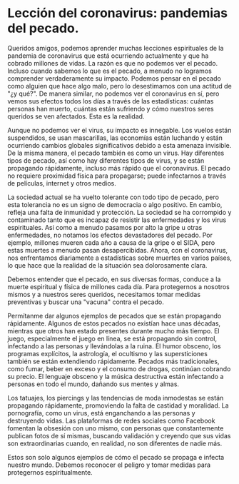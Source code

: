 # Lección del coronavirus: pandemias del pecado.  

Queridos amigos, podemos aprender muchas lecciones espirituales de la pandemia de coronavirus que está ocurriendo actualmente y que ha cobrado millones de vidas. La razón es que no podemos ver el pecado. Incluso cuando sabemos lo que es el pecado, a menudo no logramos comprender verdaderamente su impacto. Podemos pensar en el pecado como alguien que hace algo malo, pero lo desestimamos con una actitud de "¿y qué?". De manera similar, no podemos ver el coronavirus en sí, pero vemos sus efectos todos los días a través de las estadísticas: cuántas personas han muerto, cuántas están sufriendo y cómo nuestros seres queridos se ven afectados. Esta es la realidad.  

Aunque no podemos ver el virus, su impacto es innegable. Los vuelos están suspendidos, se usan mascarillas, las economías están luchando y están ocurriendo cambios globales significativos debido a esta amenaza invisible. De la misma manera, el pecado también es como un virus. Hay diferentes tipos de pecado, así como hay diferentes tipos de virus, y se están propagando rápidamente, incluso más rápido que el coronavirus. El pecado no requiere proximidad física para propagarse; puede infectarnos a través de películas, internet y otros medios.  

La sociedad actual se ha vuelto tolerante con todo tipo de pecado, pero esta tolerancia no es un signo de democracia o algo positivo. En cambio, refleja una falta de inmunidad y protección. La sociedad se ha corrompido y contaminado tanto que es incapaz de resistir las enfermedades y los virus espirituales. Así como a menudo pasamos por alto la gripe u otras enfermedades, no notamos los efectos devastadores del pecado. Por ejemplo, millones mueren cada año a causa de la gripe o el SIDA, pero estas muertes a menudo pasan desapercibidas. Ahora, con el coronavirus, nos enfrentamos diariamente a estadísticas sobre muertes en varios países, lo que hace que la realidad de la situación sea dolorosamente clara.  

Debemos entender que el pecado, en sus diversas formas, conduce a la muerte espiritual y física de millones cada día. Para protegernos a nosotros mismos y a nuestros seres queridos, necesitamos tomar medidas preventivas y buscar una "vacuna" contra el pecado.  

Permítanme dar algunos ejemplos de pecados que se están propagando rápidamente. Algunos de estos pecados no existían hace unas décadas, mientras que otros han estado presentes durante mucho más tiempo. El juego, especialmente el juego en línea, se está propagando sin control, infectando a las personas y llevándolas a la ruina. El humor obsceno, los programas explícitos, la astrología, el ocultismo y las supersticiones también se están extendiendo rápidamente. Pecados más tradicionales, como fumar, beber en exceso y el consumo de drogas, continúan cobrando su precio. El lenguaje obsceno y la música destructiva están infectando a personas en todo el mundo, dañando sus mentes y almas.  

Los tatuajes, los piercings y las tendencias de moda inmodestas se están propagando rápidamente, promoviendo la falta de castidad y moralidad. La pornografía, como un virus, está enganchando a las personas y destruyendo vidas. Las plataformas de redes sociales como Facebook fomentan la obsesión con uno mismo, con personas que constantemente publican fotos de sí mismas, buscando validación y creyendo que sus vidas son extraordinarias cuando, en realidad, no son diferentes de nadie más.  

Estos son solo algunos ejemplos de cómo el pecado se propaga e infecta nuestro mundo. Debemos reconocer el peligro y tomar medidas para protegernos espiritualmente.

